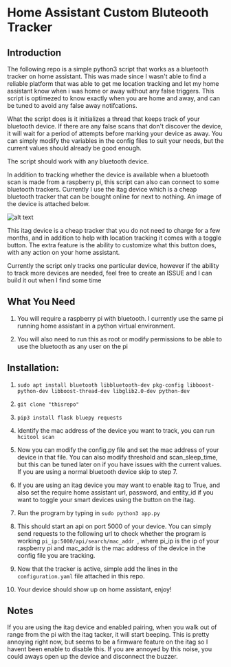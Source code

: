 # Home Assistant Custom Bluteooth Tracker 


## Introduction 

The following repo is a simple python3 script that works as a bluetooth tracker on home assistant. This was made since I wasn't able to find a reliable platform that was able to get me location tracking and let my home assistant know when i was home or away without any false triggers. This script is optimezed to know exactly when you are home and away, and can be tuned to avoid any false away notifcations. 

What the script does is it initializes a thread that keeps track of your bluetooth device. If there are any false scans that don't discover the device, it will wait for a period of attempts before marking your device as away. You can simply modify the variables in the config files to suit your needs, but the current values should already be good enough. 

The script should work with any bluetooth device. 

In addition to tracking whether the device is available when a bluetooth scan is made from a raspberry pi, this script can also can connect to some bluetooth trackers. Currently I use the itag device which is a cheap bluetooth tracker that can be bought online for next to nothing. An image of the device is attached below. 

![alt text](https://img.grouponcdn.com/deal/bp7UEqswiaeiVTaBTbhi/n8-1666x1000/v1/c700x420.jpg)

This itag device is a cheap tracker that you do not need to charge for a few months, and in addition to help with location tracking it comes with a toggle button. The extra feature is the ability to customize what this button does, with any action on your home assistant. 

Currently the script only tracks one particular device, however if the ability to track more devices are needed, feel free to create an ISSUE and I can build it out when I find some time


## What You Need

1) You will require a raspberry pi with bluetooth. I currently use the same pi running home assistant in a python virtual environment. 

2) You will also need to run this as root or modify permissions to be able to use the bluetooth as any user on the pi   

## Installation: 


1) ``` sudo apt install bluetooth libbluetooth-dev pkg-config libboost-python-dev libboost-thread-dev libglib2.0-dev python-dev ```

2) ``` git clone "thisrepo" ```

3) ``` pip3 install flask bluepy requests ```

4) Identify the mac address of the device you want to track, you can run ```hcitool scan```

5) Now you can modify the config.py file and set the mac address of your device in that file. You can also modify threshold and scan_sleep_time, but this can be tuned later on if you have issues with the current values. If you are using a normal bluetooth device skip to step 7. 

6) If you are using an itag device you may want to enable itag to True, and also set the require home assistant url, password, and entity_id if you want to toggle your smart devices using the button on the itag. 

7) Run the program by typing in ``` sudo python3 app.py ```

8) This should start an api on port 5000 of your device. You can simply send requests to the following url to check whether the program is working ```pi_ip:5000/api/search/mac_addr ```, where pi_ip is the ip of your raspberry pi and mac_addr is the mac address of the device in the config file you are tracking. 

9) Now that the tracker is active, simple add the lines in the ```configuration.yaml``` file attached in this repo.  

10) Your device should show up on home assistant, enjoy!


## Notes 

If you are using the itag device and enabled pairing, when you walk out of range from the pi with the itag tacker, it will start beeping. This is pretty annoying right now, but seems to be a firmware feature on the itag so I havent been enable to disable this. If you are annoyed by this noise, you could aways open up the device and disconnect the buzzer. 







